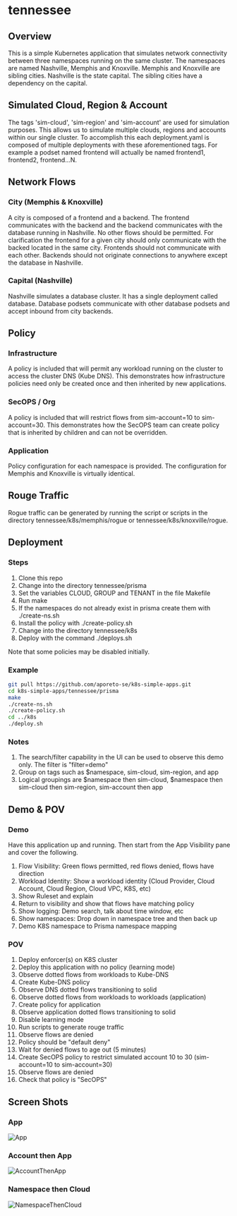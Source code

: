 # tennessee

## Overview
This is a simple Kubernetes application that simulates network connectivity between three namespaces running on the same cluster. The namespaces are named Nashville, Memphis and Knoxville. Memphis and Knoxville are sibling cities. Nashville is the state capital. The sibling cities have a dependency on the capital.

## Simulated Cloud, Region & Account
The tags 'sim-cloud', 'sim-region' and 'sim-account' are used for simulation purposes. This allows us to simulate multiple clouds, regions and accounts within our single cluster. To accomplish this each deployment.yaml is composed of multiple deployments with these aforementioned tags. For example a podset named frontend will actually be named frontend1, frontend2, frontend...N.

## Network Flows

### City (Memphis & Knoxville)
A city is composed of a frontend and a backend. The frontend communicates with the backend and the backend communicates with the database running in Nashville. No other flows should be permitted. For clarification the frontend for a given city should only communicate with the backed located in the same city. Frontends should not communicate with each other. Backends should not originate connections to anywhere except the database in Nashville.

### Capital (Nashville)
Nashville simulates a database cluster. It has a single deployment called database. Database podsets communicate with other database podsets and accept inbound from city backends.

## Policy

### Infrastructure
A policy is included that will permit any workload running on the cluster to access the cluster DNS (Kube DNS). This demonstrates how infrastructure policies need only be created once and then inherited by new applications.

### SecOPS / Org
A policy is included that will restrict flows from sim-account=10 to sim-account=30. This demonstrates how the SecOPS team can create policy that is inherited by children and can not be overridden.

### Application
Policy configuration for each namespace is provided. The configuration for Memphis and Knoxville is virtually identical.

## Rouge Traffic
Rogue traffic can be generated by running the script or scripts in the directory tennessee/k8s/memphis/rogue or tennessee/k8s/knoxville/rogue.

## Deployment

### Steps
1. Clone this repo
2. Change into the directory tennessee/prisma
3. Set the variables CLOUD, GROUP and TENANT in the file Makefile
4. Run make
5. If the namespaces do not already exist in prisma create them with ./create-ns.sh
6. Install the policy with ./create-policy.sh
7. Change into the directory tennessee/k8s
8. Deploy with the command ./deploys.sh

Note that some policies may be disabled initially.

### Example
```bash
git pull https://github.com/aporeto-se/k8s-simple-apps.git
cd k8s-simple-apps/tennessee/prisma
make
./create-ns.sh
./create-policy.sh
cd ../k8s
./deploy.sh
```

### Notes
1. The search/filter capability in the UI can be used to observe this demo only. The filter is "filter=demo"
2. Group on tags such as $namespace, sim-cloud, sim-region, and app
3. Logical groupings are $namespace then sim-cloud, $namespace then sim-cloud then sim-region, sim-account then app

## Demo & POV

### Demo
Have this application up and running. Then start from the App Visibility pane and cover the following.
1. Flow Visibility: Green flows permitted, red flows denied, flows have direction
2. Workload Identity: Show a workload identity (Cloud Provider, Cloud Account, Cloud Region, Cloud VPC, K8S, etc)
3. Show Ruleset and explain
4. Return to visibility and show that flows have matching policy
5. Show logging: Demo search, talk about time window, etc
6. Show namespaces: Drop down in namespace tree and then back up
7. Demo K8S namespace to Prisma namespace mapping

### POV
1. Deploy enforcer(s) on K8S cluster
2. Deploy this application with no policy (learning mode)
3. Observe dotted flows from workloads to Kube-DNS
4. Create Kube-DNS policy
5. Observe DNS dotted flows transitioning to solid
6. Observe dotted flows from workloads to workloads (application)
8. Create policy for application
9. Observe application dotted flows transitioning to solid
10. Disable learning mode
11. Run scripts to generate rouge traffic
12. Observe flows are denied
13. Policy should be "default deny"
14. Wait for denied flows to age out (5 minutes)
15. Create SecOPS policy to restrict simulated account 10 to 30 (sim-account=10 to sim-account=30)
16. Observe flows are denied
17. Check that policy is "SecOPS"

## Screen Shots

### App
![App](images/app.png)

### Account then App
![AccountThenApp](images/sim-account-then-app.png)

### Namespace then Cloud
![NamespaceThenCloud](images/namespace-then-sim-cloud.png)

